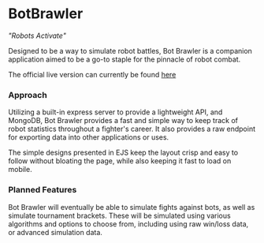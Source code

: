 # BotBrawler
*"Robots Activate"*

Designed to be a way to simulate robot battles, Bot Brawler is a companion application aimed to be a go-to staple for the pinnacle of robot combat.

The official live version can currently be found [here](https://valquaint.reisama.net)

### Approach

Utilizing a built-in express server to provide a lightweight API, and MongoDB, Bot Brawler provides a fast and simple way to keep track of robot statistics throughout a fighter's career. It also provides a raw endpoint for exporting data into other applications or uses.

The simple designs presented in EJS keep the layout crisp and easy to follow without bloating the page, while also keeping it fast to load on mobile. 

### Planned Features

Bot Brawler will eventually be able to simulate fights against bots, as well as simulate tournament brackets. These will be simulated using various algorithms and options to choose from, including using raw win/loss data, or advanced simulation data.
